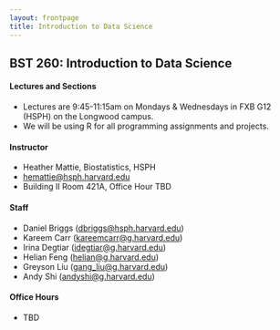```yaml
---
layout: frontpage
title: Introduction to Data Science
---
```


## BST 260: Introduction to Data Science

#### Lectures and Sections

* Lectures are 9:45-11:15am on Mondays & Wednesdays in FXB G12 (HSPH) on the Longwood campus.
* We will be using R for all programming assignments and projects. 

#### Instructor

* Heather Mattie, Biostatistics, HSPH
* hemattie@hsph.harvard.edu
* Building II Room 421A, Office Hour TBD

#### Staff

* Daniel Briggs (dbriggs@hsph.harvard.edu)
* Kareem Carr (kareemcarr@g.harvard.edu)
* Irina Degtiar (idegtiar@g.harvard.edu)
* Helian Feng (helian@g.harvard.edu)
* Greyson Liu (gang_liu@g.harvard.edu)
* Andy Shi (andyshi@g.harvard.edu)

#### Office Hours
* TBD
